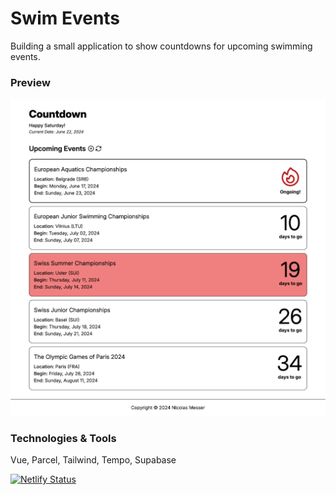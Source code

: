 # Swim Events

Building a small application to show countdowns for upcoming swimming events.

### Preview
![Screenshot of the Countdown Application.](https://github.com/CuttingEdgeDevelopment/swim-events/blob/main/src/img/countdownScreenshot.png)

### Technologies & Tools
Vue, Parcel, Tailwind, Tempo, Supabase

[![Netlify Status](https://api.netlify.com/api/v1/badges/bd14356f-1b2f-4bf3-b608-f2d864e038f0/deploy-status)](https://app.netlify.com/sites/nme-countdown/deploys)

